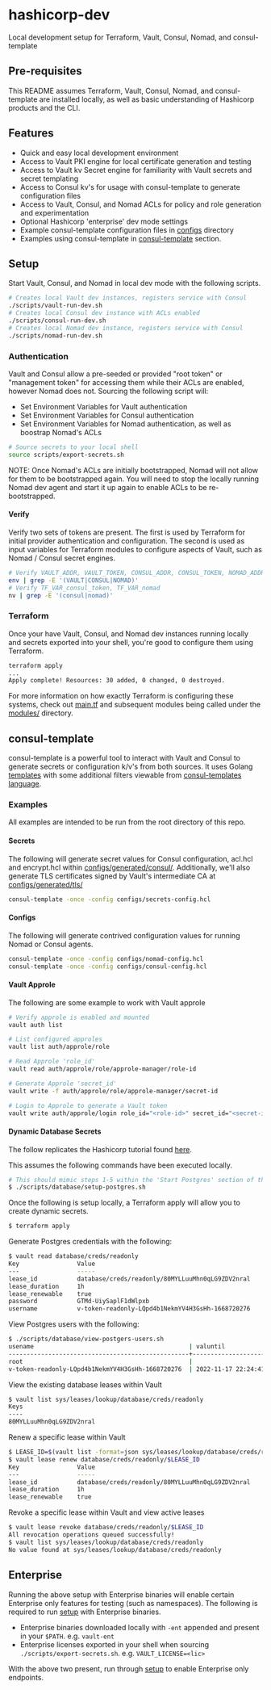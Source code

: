 # hashicorp-dev

Local development setup for Terraform, Vault, Consul, Nomad, and consul-template

## Pre-requisites

This README assumes Terraform, Vault, Consul, Nomad, and consul-template are installed locally, as well as basic understanding of Hashicorp products and the CLI.

## Features

- Quick and easy local development environment
- Access to Vault PKI engine for local certificate generation and testing
- Access to Vault kv Secret engine for familiarity with Vault secrets and secret templating
- Access to Consul kv's for usage with consul-template to generate configuration files
- Access to Vault, Consul, and Nomad ACLs for policy and role generation and experimentation
- Optional Hashicorp 'enterprise' dev mode settings
- Example consul-template configuration files in [configs](./configs) directory
- Examples using consul-template in [consul-template](#consul-template) section.

## Setup

Start Vault, Consul, and Nomad in local dev mode with the following scripts.

```bash
# Creates local Vault dev instances, registers service with Consul
./scripts/vault-run-dev.sh
# Creates local Consul dev instance with ACLs enabled
./scripts/consul-run-dev.sh
# Creates local Nomad dev instance, registers service with Consul
./scripts/nomad-run-dev.sh
```

### Authentication

Vault and Consul allow a pre-seeded or provided "root token" or "management token" for accessing them while their ACLs are enabled, however Nomad does not. Sourcing the following script will:

- Set Environment Variables for Vault authentication
- Set Environment Variables for Consul authentication
- Set Environment Variables for Nomad authentication, as well as boostrap Nomad's ACLs

```bash
# Source secrets to your local shell
source scripts/export-secrets.sh
```

NOTE: Once Nomad's ACLs are initially bootstrapped, Nomad will not allow for them to be bootstrapped again. You will need to stop the locally running Nomad dev agent and start it up again to enable ACLs to be re-bootstrapped.

#### Verify

Verify two sets of tokens are present. The first is used by Terraform for initial provider authentication and configuration. The second is used as input variables for Terraform modules to configure aspects of Vault, such as Nomad / Consul secret engines.

```bash
# Verify VAULT_ADDR, VAULT_TOKEN, CONSUL_ADDR, CONSUL_TOKEN, NOMAD_ADDR, and NOMAD_TOKEN are set properly.
env | grep -E '(VAULT|CONSUL|NOMAD)'
# Verify TF_VAR_consul_token, TF_VAR_nomad
nv | grep -E '(consul|nomad)'
```

### Terraform

Once your have Vault, Consul, and Nomad dev instances running locally and secrets exported into your shell, you're good to configure them using Terraform.

```bash
terraform apply
...
Apply complete! Resources: 30 added, 0 changed, 0 destroyed.
```

For more information on how exactly Terraform is configuring these systems, check out [main.tf](./main.tf) and subsequent modules being called under the [modules/](./modules/) directory.

## consul-template

consul-template is a powerful tool to interact with Vault and Consul to generate secrets or configuration k/v's from both sources. It uses Golang [templates][templates] with some additional filters viewable from [consul-templates language][ct-lang].

### Examples

All examples are intended to be run from the root directory of this repo.

#### Secrets

The following will generate secret values for Consul configuration, acl.hcl and encrypt.hcl within [configs/generated/consul/](./configs/generated/consul/). Additionally, we'll also generate TLS certificates signed by Vault's intermediate CA at [configs/generated/tls/](./configs/generated/tls/)

```bash
consul-template -once -config configs/secrets-config.hcl
```

#### Configs

The following will generate contrived configuration values for running Nomad or Consul agents.

```bash
consul-template -once -config configs/nomad-config.hcl
consul-template -once -config configs/consul-config.hcl
```

#### Vault Approle

The following are some example to work with Vault approle

```bash
# Verify approle is enabled and mounted
vault auth list

# List configured approles
vault list auth/approle/role

# Read Approle 'role_id'
vault read auth/approle/role/approle-manager/role-id

# Generate Approle 'secret_id'
vault write -f auth/approle/role/approle-manager/secret-id

# Login to Approle to generate a Vault token
vault write auth/approle/login role_id="<role-id>" secret_id="<secret-id>"
```

#### Dynamic Database Secrets

The follow replicates the Hashicorp tutorial found [here](https://developer.hashicorp.com/vault/tutorials/db-credentials/database-secrets).

This assumes the following commands have been executed locally.

```bash
# This should mimic steps 1-5 within the 'Start Postgres' section of the tutorial linked above
$ ./scripts/database/setup-postgres.sh
```

Once the following is setup locally, a Terraform apply will allow you to create dynamic secrets.

```bash
$ terraform apply
```

Generate Postgres credentials with the following:

```bash
$ vault read database/creds/readonly
Key                Value
---                -----
lease_id           database/creds/readonly/80MYLLuuMhn0qLG9ZDV2nral
lease_duration     1h
lease_renewable    true
password           GTMd-UiySaplF1dWlpxb
username           v-token-readonly-LQpd4b1NekmYV4H3GsHh-1668720276
```

View Postgres users with the following:

```bash
$ ./scripts/database/view-postgers-users.sh
usename 										  | valuntil
--------------------------------------------------+------------------------
root  											  |
v-token-readonly-LQpd4b1NekmYV4H3GsHh-1668720276  | 2022-11-17 22:24:41+00
```

View the existing database leases within Vault

```bash
$ vault list sys/leases/lookup/database/creds/readonly
Keys
----
80MYLLuuMhn0qLG9ZDV2nral
```

Renew a specific lease within Vault

```bash
$ LEASE_ID=$(vault list -format=json sys/leases/lookup/database/creds/readonly | jq -r ".[0]")
$ vault lease renew database/creds/readonly/$LEASE_ID
Key                Value
---                -----
lease_id           database/creds/readonly/80MYLLuuMhn0qLG9ZDV2nral
lease_duration     1h
lease_renewable    true
```

Revoke a specific lease within Vault and view active leases

```bash
$ vault lease revoke database/creds/readonly/$LEASE_ID
All revocation operations queued successfully!
$ vault list sys/leases/lookup/database/creds/readonly
No value found at sys/leases/lookup/database/creds/readonly
```

## Enterprise

Running the above setup with Enterprise binaries will enable certain Enterprise only features for testing (such as namespaces). The following is required to run [setup](#setup) with Enterprise binaries.

- Enterprise binaries downloaded locally with `-ent` appended and present in your `$PATH`. e.g. `vault-ent`
- Enterprise licenses exported in your shell when sourcing `./scripts/export-secrets.sh`. e.g. `VAULT_LICENSE=<lic>`

With the above two present, run through [setup](#setup) to enable Enterprise only endpoints.

[templates]: https://pkg.go.dev/text/template
[ct-lang]: https://github.com/hashicorp/consul-template/blob/main/docs/templating-language.md:
